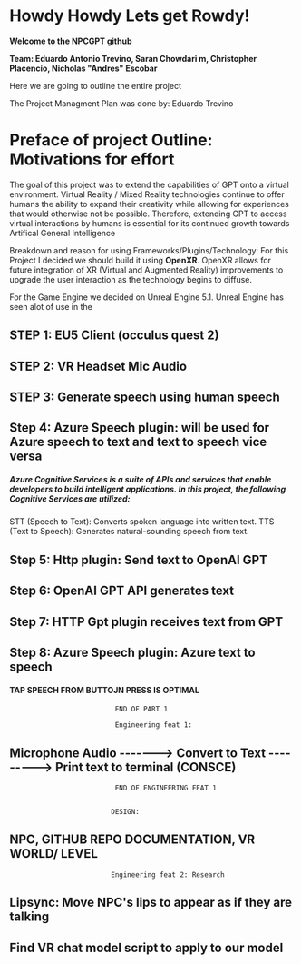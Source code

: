 # Howdy Howdy Lets get Rowdy!

**Welcome to the NPCGPT github**

**Team: Eduardo Antonio Trevino, Saran Chowdari m, Christopher Placencio, Nicholas "Andres" Escobar**

Here we are going to outline the entire project

The Project Managment Plan was done by: Eduardo Trevino

# Preface of project Outline: Motivations for effort
The goal of this project was to extend the capabilities of GPT onto a virtual environment. Virtual Reality / Mixed Reality technologies continue to offer humans the ability to expand their creativity while allowing for experiences that would otherwise not be possible. Therefore, extending GPT to access virtual interactions by humans is essential for its continued growth towards Artifical General Intelligence

Breakdown and reason for using Frameworks/Plugins/Technology:
For this Project I decided we should build it using **OpenXR**. OpenXR allows for future integration of XR (Virtual and Augmented Reality) improvements to upgrade the user interaction as the technology begins to diffuse.

For the Game Engine we decided on Unreal Engine 5.1. Unreal Engine has seen alot of use in the 



## STEP 1:  EU5 Client (occulus quest 2) ##
## STEP 2:  VR Headset Mic Audio ## 
## STEP 3:  Generate speech using human speech ##
## Step 4:  Azure Speech plugin: will be used for Azure speech to text and text to speech vice versa ##
  ##### Azure Cognitive Services is a suite of APIs and services that enable developers to build intelligent applications. In this project, the following Cognitive Services are utilized:
  STT (Speech to Text): Converts spoken language into written text.
  TTS (Text to Speech): Generates natural-sounding speech from text. 
  #####

## Step 5:  Http plugin: Send text to OpenAI GPT ##
## Step 6:  OpenAI GPT API generates text ##
## Step 7:  HTTP Gpt plugin receives text from GPT ##
## Step 8:  Azure Speech plugin: Azure text to speech ##

#### TAP SPEECH FROM BUTTOJN PRESS IS OPTIMAL ####


                              END OF PART 1
 
                              Engineering feat 1:
## Microphone Audio -------> Convert to Text ---------> Print text to terminal (CONSCE) ##

                              END OF ENGINEERING FEAT 1
                                                       
                             
                             DESIGN: 
## NPC, GITHUB REPO DOCUMENTATION, VR WORLD/ LEVEL ##

                               
                               
                             
                             Engineering feat 2: Research
                             
## Lipsync: Move NPC's lips to appear as if they are talking ##
## Find VR chat model script to apply to our model ## 
                             
                               



